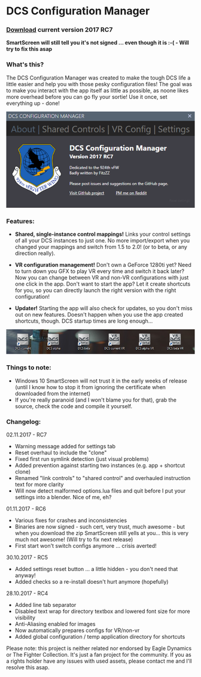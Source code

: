 # DCS Configuration Manager

### [Download](https://github.com/TheFitzZZ/DCS-Config-Manager/raw/master/DCS-ConfigMgmt/Installer/DCSCM-Setup.zip) current version 2017 RC7
**SmartScreen will still tell you it's not signed ... even though it is :-( - Will try to fix this asap**

### What's this?
The DCS Configuration Manager was created to make the tough DCS life a little easier and help you with those pesky configuration files! The goal was to make you interact with the app itself as little as possible, as noone likes more overhead before you can go fly your sortie! Use it once, set everything up - done!


![DCSCM](https://github.com/TheFitzZZ/DCS-Config-Manager/blob/master/DCM.gif)


### Features:
- **Shared, single-instance control mappings!**
Links your control settings of all your DCS instances to just one. No more import/export when you changed your mappings and switch from 1.5 to 2.0! (or to beta, or any direction really).
- **VR configuration management!**
Don't own a GeForce 1280ti yet? Need to turn down you GFX to play VR every time and switch it back later? Now you can change between VR and non-VR configurations with just one click in the app. Don't want to start the app? Let it create shortcuts for you, so you can directly launch the right version with the right configuration!

- **Updater!** Starting the app will also check for updates, so you don't miss out on new features. Doesn't happen when you use the app created shortcuts, though. DCS startup times are long enough...

![DCSCMIcons](https://github.com/TheFitzZZ/DCS-Config-Manager/blob/master/icons.PNG)

### Things to note:
- Windows 10 SmartScreen will not trust it in the early weeks of release (until I know how to stop it from ignoring the certificate when downloaded from the internet)
- If you're really paranoid (and I won't blame you for that), grab the source, check the code and compile it yourself.

### Changelog:
02.11.2017 - RC7
- Warning message added for settings tab
- Reset overhaul to include the "clone"
- Fixed first run symlink detection (just visual problems)
- Added prevention against starting two instances (e.g. app + shortcut clone)
- Renamed "link controls" to "shared control" and overhauled instruction text for more clarity
- Will now detect malformed options.lua files and quit before I put your settings into a blender. Nice of me, eh?

01.11.2017 - RC6
- Various fixes for crashes and inconsistencies
- Binaries are now signed - such cert, very trust, much awesome - but when you download the zip SmartScreen still yells at you... this is very much not awesome! (Will try to fix next release)
- First start won't switch configs anymore ... crisis averted!

30.10.2017 - RC5
- Added settings reset button ... a little hidden - you don't need that anyway!
- Added checks so a re-install doesn't hurt anymore (hopefully)

28.10.2017 - RC4
- Added line tab separator
- Disabled text wrap for directory textbox and lowered font size for more visibility
- Anti-Aliasing enabled for images
- Now automatically prepares configs for VR/non-vr
- Added global configuration / temp application directory for shortcuts



Please note: this project is neither related nor endorsed by Eagle Dynamics or The Fighter Collection. It's just a fan project for the community. If you as a rights holder have any issues with used assets, please contact me and I'll resolve this asap.
